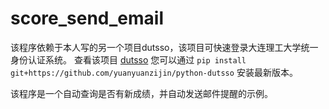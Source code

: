 # score_send_email

该程序依赖于本人写的另一个项目dutsso，该项目可快速登录大连理工大学统一身份认证系统。
查看该项目 [dutsso](https://github.com/yuanyuanzijin/python-dutsso)
您可以通过 `pip install git+https://github.com/yuanyuanzijin/python-dutsso` 安装最新版本。

该程序是一个自动查询是否有新成绩，并自动发送邮件提醒的示例。
